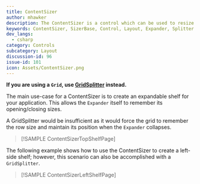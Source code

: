 ```yaml
---
title: ContentSizer
author: mhawker
description: The ContentSizer is a control which can be used to resize any element, usually its parent.
keywords: ContentSizer, SizerBase, Control, Layout, Expander, Splitter
dev_langs:
  - csharp
category: Controls
subcategory: Layout
discussion-id: 96
issue-id: 101
icon: Assets/ContentSizer.png
---
```


**If you are using a `Grid`, use [GridSplitter](GridSplitter.md) instead.**

The main use-case for a ContentSizer is to create an expandable shelf for your application. This allows the `Expander` itself to remember its opening/closing sizes.

A GridSplitter would be insufficient as it would force the grid to remember the row size and maintain its position when the `Expander` collapses.

> [!SAMPLE ContentSizerTopShelfPage]

The following example shows how to use the ContentSizer to create a left-side shelf; however, this scenario can also be accomplished with a `GridSplitter`.

> [!SAMPLE ContentSizerLeftShelfPage]
